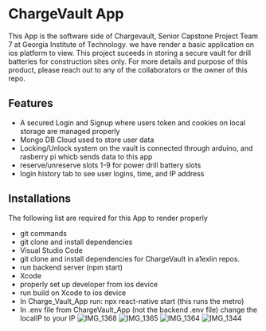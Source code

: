 # ChargeVault App
This App is the software side of Chargevault, Senior Capstone Project Team 7 at Georgia Institute of Technology.
we have render a basic application on ios platform to view. This project suceeds in storing a secure vault for drill batteries for construction sites only. For more details and purpose of this product, please reach out to any of the collaborators or the owner of this repo. 

## Features
- A secured Login and Signup where users token and cookies on local storage are managed properly
- Mongo DB Cloud used to store user data
- Locking/Unlock system on the vault is connected through arduino, and rasberry pi whicb sends data to this app
- reserve/unreserve slots 1-9 for power drill battery slots
- login history tab to see user logins, time, and IP address

## Installations
The following list are required for this App to render properly
 - git commands
 - git clone and install dependencies
 - Visual Studio Code
 - git clone and install dependencies for ChargeVault in a1exlin repos. 
 - run backend server (npm start)
 - Xcode
 - properly set up developer from ios device 
 - run build on Xcode to ios device
 - In Charge_Vault_App run: npx react-native start (this runs the metro)
 - In .env file from ChargeVault_App (not the backend .env file) change the localIP to your IP
![IMG_1368](https://github.com/user-attachments/assets/b96fbdd5-1827-40a1-938e-e89ecbaec19a)
![IMG_1365](https://github.com/user-attachments/assets/7786b898-d08b-46b2-a304-aa9fd5ee2b7d)
![IMG_1364](https://github.com/user-attachments/assets/061bd65b-f045-408e-a855-c8bf9b1f5ca3)
![IMG_1344](https://github.com/user-attachments/assets/04b11ad0-db32-4728-b339-6d3a6cc32a6d)






 
